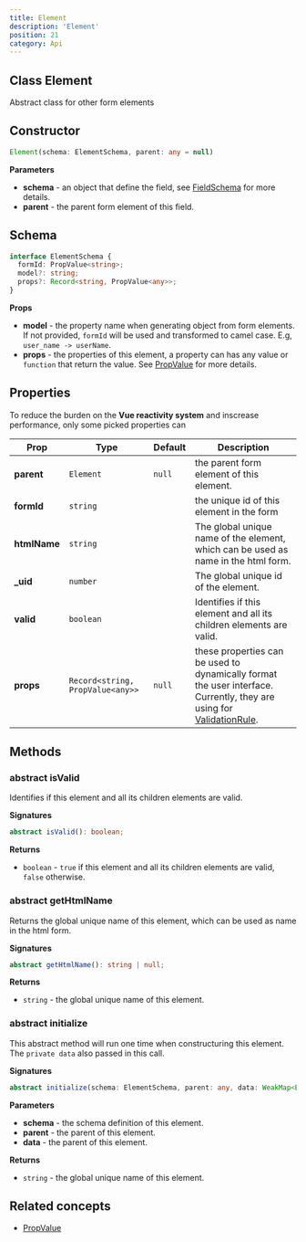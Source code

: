```yaml
---
title: Element
description: 'Element'
position: 21
category: Api
---
```


## Class Element
<tree :items="[
  { text: 'Element' }
]"></tree>

Abstract class for other form elements

## Constructor
```typescript
Element(schema: ElementSchema, parent: any = null)
```

**Parameters**
- **schema** - an object that define the field, see [FieldSchema](/api/form-field#schema) for more details. 
- **parent** - the parent form element of this field.

## Schema
```typescript
interface ElementSchema {
  formId: PropValue<string>;
  model?: string;
  props?: Record<string, PropValue<any>>;
}
```

**Props**
- **model** - the property name when generating object from form elements. If not provided, `formId` will be used and transformed to camel case. E.g, `user_name -> userName`.
- **props** - the properties of this element, a property can has any value or `function` that return the value. See [PropValue]() for more details.

## Properties
<alert>

To reduce the burden on the **Vue reactivity system** and inscrease performance, only some picked properties can <prop-infos reactive></prop-infos>

</alert>

| Prop | Type | Default | Description |
| ---- | ---- | ---------------- | ----------- |
| **parent** <prop-infos readonly></prop-infos> | `Element` | `null` | the parent form element of this element. |
| **formId** <prop-infos readonly></prop-infos> | `string` | | the unique id of this element in the form |
| **htmlName** <prop-infos readonly></prop-infos> | `string` | | The global unique name of the element, which can be used as name in the html form. |
| **_uid** <prop-infos readonly></prop-infos> | `number` | | The global unique id of the element. |
| **valid** <prop-infos readonly></prop-infos> | `boolean` | | Identifies if this element and all its children elements are valid. |
| **props** <prop-infos readonly></prop-infos> | `Record<string, PropValue<any>>` | `null` | these properties can be used to dynamically format the user interface. Currently, they are using for [ValidationRule](/api/validation-rule). |

## Methods
### abstract isValid
Identifies if this element and all its children elements are valid.

**Signatures**
```typescript
abstract isValid(): boolean;
```

**Returns**
- `boolean` - `true` if this element and all its children elements are valid, `false` otherwise.

### abstract getHtmlName
Returns the global unique name of this element, which can be used as name in the html form.

**Signatures**
```typescript
abstract getHtmlName(): string | null;
```

**Returns**
- `string` - the global unique name of this element.

### abstract initialize
This abstract method will run one time when constructuring this element. The `private data` also passed in this call.

**Signatures**
```typescript
abstract initialize(schema: ElementSchema, parent: any, data: WeakMap<Element, ElementData>, ...args: any[]): void;
```

**Parameters**
- **schema** - the schema definition of this element.
- **parent** - the parent of this element.
- **data** - the parent of this element.

**Returns**
- `string` - the global unique name of this element.

## Related concepts
- [PropValue]()
